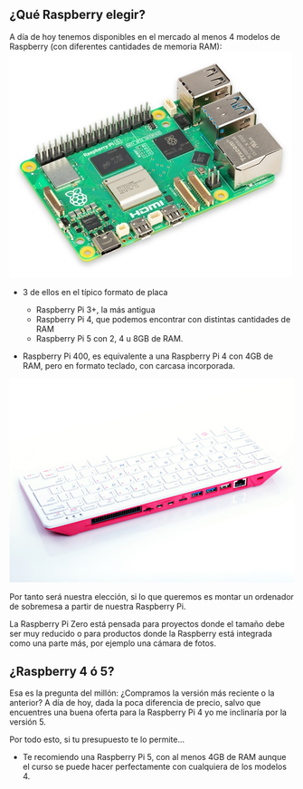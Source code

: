 ## ¿Qué Raspberry elegir?

A día de hoy tenemos disponibles en el mercado al menos 4 modelos de Raspberry (con diferentes cantidades de memoria RAM):
![Raspberry Pi 5](./images/raspberry-pi-5-reducida-50.jpg)
* 3 de ellos en el típico formato de placa
    - Raspberry Pi 3+, la más antigua
    - Raspberry Pi 4, que podemos encontrar con distintas cantidades de RAM 
    - Raspberry Pi 5 con 2, 4 u 8GB de RAM. 

* Raspberry Pi 400, es equivalente a una Raspberry Pi 4 con 4GB de RAM, pero en formato teclado, con carcasa incorporada. 

![Raspberry Pi 400](./images/RPI_400_BACK_2_WHITE.jpg)

Por tanto será nuestra elección, si lo que queremos es montar un ordenador de sobremesa a partir de nuestra Raspberry Pi.

La Raspberry Pi Zero está pensada para proyectos donde el tamaño debe ser muy reducido o para productos donde la Raspberry está integrada como una parte más, por ejemplo una cámara de fotos.

##  ¿Raspberry  4 ó 5? 

Esa es la pregunta del millón: ¿Compramos la versión más reciente o la anterior? A día de hoy, dada la poca diferencia de precio, salvo que encuentres una buena oferta para la Raspberry Pi 4 yo me inclinaría por la versión 5. 

Por todo esto, si tu presupuesto te lo permite...

* Te recomiendo una Raspberry Pi 5, con al menos 4GB de RAM aunque el curso se puede hacer perfectamente con cualquiera de los modelos 4.

